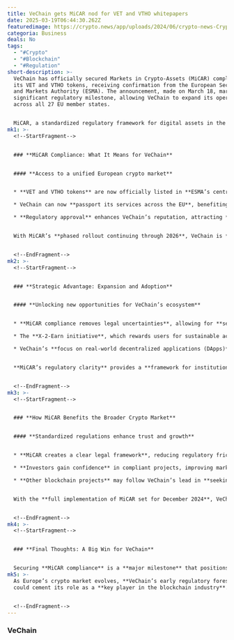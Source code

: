 ```yaml
---
title: VeChain gets MiCAR nod for VET and VTHO whitepapers
date: 2025-03-19T06:44:30.262Z
featuredimage: https://crypto.news/app/uploads/2024/06/crypto-news-Cryptocurrency-after-the-European-Unions-MiCA-regulation-option01-1380x820.webp
categoria: Business
deals: No
tags:
  - "#Crypto"
  - "#Blockchain"
  - "#Regulation"
short-description: >-
  VeChain has officially secured Markets in Crypto-Assets (MiCAR) compliance for
  its VET and VTHO tokens, receiving confirmation from the European Securities
  and Markets Authority (ESMA). The announcement, made on March 18, marks a
  significant regulatory milestone, allowing VeChain to expand its operations
  across all 27 EU member states.


  MiCAR, a standardized regulatory framework for digital assets in the EU, enhances market integrity and investor protection. VeChain’s compliance means increased transparency and a pathway for broader adoption.
mk1: >-
  <!--StartFragment-->


  ### **MiCAR Compliance: What It Means for VeChain**


  #### **Access to a unified European crypto market**


  * **VET and VTHO tokens** are now officially listed in **ESMA’s central register for digital asset whitepapers**.

  * VeChain can now **passport its services across the EU**, benefiting from **consistent regulatory oversight**.

  * **Regulatory approval** enhances VeChain’s reputation, attracting **institutional and retail adoption**.


  With MiCAR’s **phased rollout continuing through 2026**, VeChain is **well-positioned** to take advantage of **Europe’s evolving crypto landscape**.


  <!--EndFragment-->
mk2: >-
  <!--StartFragment-->


  ### **Strategic Advantage: Expansion and Adoption**


  #### **Unlocking new opportunities for VeChain’s ecosystem**


  * **MiCAR compliance removes legal uncertainties**, allowing for **seamless expansion**.

  * The **X-2-Earn initiative**, which rewards users for sustainable actions, could see greater adoption within the EU.

  * VeChain’s **focus on real-world decentralized applications (DApps)** aligns with Europe’s push for **regulated, transparent blockchain ecosystems**.


  **MiCAR’s regulatory clarity** provides a **framework for institutional investors**, making **VeChain’s blockchain solutions more attractive** for corporate and governmental use cases.


  <!--EndFragment-->
mk3: >-
  <!--StartFragment-->


  ### **How MiCAR Benefits the Broader Crypto Market**


  #### **Standardized regulations enhance trust and growth**


  * **MiCAR creates a clear legal framework**, reducing regulatory friction across **27 EU member states**.

  * **Investors gain confidence** in compliant projects, improving market stability.

  * **Other blockchain projects** may follow VeChain’s lead in **seeking regulatory approval** to operate within the EU.


  With the **full implementation of MiCAR set for December 2024**, VeChain’s early compliance offers a **first-mover advantage** over competitors.


  <!--EndFragment-->
mk4: >-
  <!--StartFragment-->


  ### **Final Thoughts: A Big Win for VeChain**


  Securing **MiCAR compliance** is a **major milestone** that positions VeChain as a **leading blockchain project in the EU**. With **regulatory approval in place**, VeChain is **set to scale operations, drive adoption, and expand its sustainability-focused initiatives**.
mk5: >-
  As Europe’s crypto market evolves, **VeChain’s early regulatory foresight**
  could cement its role as a **key player in the blockchain industry**.


  <!--EndFragment-->
---
```

### **VeChain**